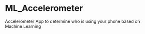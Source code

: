 # ML_Accelerometer

Accelerometer App to determine who is using your phone based on Machine Learning
